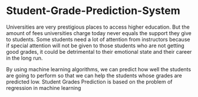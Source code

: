 # Student-Grade-Prediction-System
Universities are very prestigious places to access higher education. But the amount of fees universities charge today never equals the support they give to students. Some students need a lot of attention from instructors because if special attention will not be given to those students who are not getting good grades, it could be detrimental to their emotional state and their career in the long run.

By using machine learning algorithms, we can predict how well the students are going to perform so that we can help the students whose grades are predicted low. Student Grades Prediction is based on the problem of regression in machine learning
